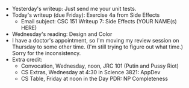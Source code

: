 * Yesterday's writeup: Just send me your unit tests.
* Today's writeup (due Friday): Exercise 4a from Side Effects
    * Email subject:
      CSC 151 Writeup 7: Side Effects (YOUR NAME(s) HERE)
* Wednesday's reading: Design and Color
* I have a doctor's appointment, so I'm moving my review session on 
  Thursday to some other time.  (I'm still trying to figure out what time.)  
  Sorry for the inconsistency.
* Extra credit: 
    * Convocation, Wednesday, noon, JRC 101 (Putin and Pussy Riot)
    * CS Extras, Wednesday at 4:30 in Science 3821: AppDev
    * CS Table, Friday at noon in the Day PDR: NP Completeness
